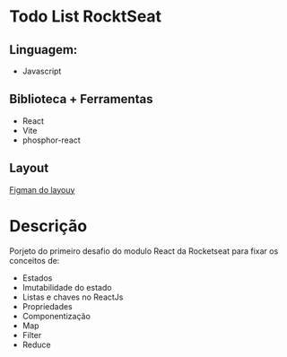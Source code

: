 # Todo List RocktSeat

## Linguagem: 
 - Javascript

## Biblioteca + Ferramentas
 - React
 - Vite
 - phosphor-react

## Layout
 [Figman do layouy](https://www.figma.com/design/BXNats0V5ZEJwkbLY1xl0x/ToDo-List-%E2%80%A2-Desafio-React-(Copy)?node-id=0-1&p=f&t=8FMtlCYKGh5NWrha-0)

# Descrição

 Porjeto do primeiro desafio do modulo React da Rocketseat para fixar os conceitos de:
  - Estados
  - Imutabilidade do estado
  - Listas e chaves no ReactJs
  - Propriedades
  - Componentização
  - Map
  - Filter
  - Reduce

 
